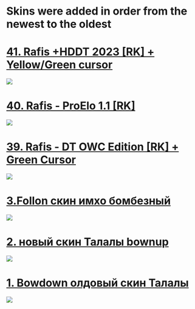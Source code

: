 # Skins were added in order from the newest to the oldest

# [41. Rafis +HDDT 2023 [RK] + Yellow/Green cursor]([https://mega.nz/folder/WAdhxLbB#4tkGJVPcrtdecPSdDEly8g](https://mega.nz/file/494BmThD#Fpx-XCwxZebOMyG5pt0r7_S082X9bHKBlidujO0HQ6w))
![]([https://cdn.discordapp.com/attachments/689201598605688960/1142942566946439328/67gec1692573305.png](https://imgur.com/a/wAffgTa))

# [40. Rafis - ProElo 1.1 [RK]](https://mega.nz/folder/nA1hVTwA#GPjsBxQknpjeg4-tPkIC1g)
![](https://cdn.discordapp.com/attachments/689201598605688960/1071580818650181723/screenshot248_1.jpg)

# [39. Rafis - DT OWC Edition [RK] + Green Cursor](https://mega.nz/folder/vQM3TRpK#jjUTFAlfvE0NLq97pzT7_g)
![](https://cdn.discordapp.com/attachments/689201598605688960/1037127158650384454/screenshot215.jpg)

# [3.Follon скин имхо бомбезный](https://mega.nz/file/1spGSDCL#CocMmT1Y9XgR1Lp7gufbHXocrW6-7Sbt5XyMGNiyBTQ)
![](https://media.discordapp.net/attachments/1172322297227522070/1196282814040121414/screenshot050.jpg?ex=65b71030&is=65a49b30&hm=1d6aaa220b84132ea9c4e66fd42954831f9190258b7a706d455642119b9f6c1e&=&format=webp&width=1202&height=676)

# [2. новый скин Талалы bownup](https://mega.nz/file/5hogyZgK#owRtw_2WZSQ_OHTjkiH8E5nTAGf846P9BZ5EnVuhiOo)
![](https://media.discordapp.net/attachments/1172322297227522070/1196281495434830005/screenshot047.jpg?ex=65b70ef6&is=65a499f6&hm=deb7d96ebdd7e41358627d862eca750a9ace613f8d223fd0e77d33f6d9d31715&=&format=webp&width=1202&height=676)

# [1. Bowdown олдовый скин Талалы](https://mega.nz/file/494BmThD#Fpx-XCwxZebOMyG5pt0r7_S082X9bHKBlidujO0HQ6w)
![](https://media.discordapp.net/attachments/1172322297227522070/1196279345329754142/screenshot042.jpg?ex=65b70cf5&is=65a497f5&hm=f2343e175ba72441fd94c2bcd5340ae8571d81370b69d0e82574c7ec28305e96&=&format=webp&width=1202&height=676)

